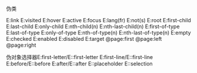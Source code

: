 伪类

E:link          E:visited          E:hover
E:active        E:focus            E:lang(fr) 
E:not(s)        E:root             E:first-child
E:last-child    E:only-child       E:nth-child(n)
E:nth-last-child(n)                E:first-of-type 
E:last-of-type  E:only-of-type     E:nth-of-type(n) 
E:nth-last-of-type(n) 
E:empty E:checked                  E:enabled E:disabled E:target @page:first @page:left @page:right 


伪对象选择器E:first-letter/E::first-letter E:first-line/E::first-line E:before/E::before E:after/E::after E::placeholder E::selection   

